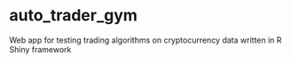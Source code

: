 # auto_trader_gym
Web app for testing trading algorithms on cryptocurrency data written in R Shiny framework
